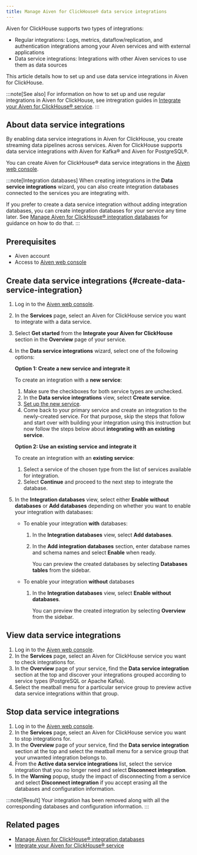 ```yaml
---
title: Manage Aiven for ClickHouse® data service integrations
---
```


Aiven for ClickHouse supports two types of integrations:

-   Regular integrations: Logs, metrics, dataflow/replication, and
    authentication integrations among your Aiven services and with
    external applications
-   Data service integrations: Integrations with other Aiven services to
    use them as data sources

This article details how to set up and use data service integrations in
Aiven for ClickHouse.

:::note[See also]
For information on how to set up and use regular integrations in Aiven
for ClickHouse, see intregration guides in
[Integrate your Aiven for ClickHouse® service](/docs/products/clickhouse/howto/list-integrations).
:::

## About data service integrations

By enabling data service integrations in Aiven for ClickHouse, you
create streaming data pipelines across services. Aiven for ClickHouse
supports data service integrations with Aiven for Kafka® and Aiven for
PostgreSQL®.

You can create Aiven for ClickHouse® data service integrations in the
[Aiven web console](https://console.aiven.io/).

:::note[Integration databases]
When creating integrations in the **Data service integrations** wizard,
you can also create integration databases connected to the services you
are integrating with.

If you prefer to create a data service integration without adding
integration databases, you can create integration databases for your
service any time later. See
[Manage Aiven for ClickHouse® integration databases](/docs/products/clickhouse/howto/integration-databases) for guidance on how to do that.
:::

## Prerequisites

-   Aiven account
-   Access to [Aiven web console](https://console.aiven.io/)

## Create data service integrations {#create-data-service-integration}

1.  Log in to the [Aiven web console](https://console.aiven.io/).

2.  In the **Services** page, select an Aiven for ClickHouse service you
    want to integrate with a data service.

3.  Select **Get started** from the **Integrate your Aiven for
    ClickHouse** section in the **Overview** page of your service.

4.  In the **Data service integrations** wizard, select one of the
    following options:

    **Option 1: Create a new service and integrate it**

    To create an integration with a **new service**:

    1.  Make sure the checkboxes for both service types are unchecked.
    2.  In the **Data service integrations** view, select **Create
        service**.
    3.  [Set up the new service](/docs/platform/howto/create_new_service).
    4.  Come back to your primary service and create an integration to
        the newly-created service. For that purpose, skip the steps that
        follow and start over with building your integration using this
        instruction but now follow the steps below about **integrating
        with an existing service**.

    **Option 2: Use an existing service and integrate it**

    To create an integration with an **existing service**:

    1.  Select a service of the chosen type from the list of services
        available for integration.
    2.  Select **Continue** and proceed to the next step to integrate
        the database.

5.  In the **Integration databases** view, select either **Enable
    without databases** or **Add databases** depending on whether you
    want to enable your integration with databases:

    -   To enable your integration **with** databases:
        1.  In the **Integration databases** view, select **Add
            databases**.

        2.  In the **Add integration databases** section, enter database
            names and schema names and select **Enable** when ready.

            You can preview the created databases by selecting
            **Databases tables** from the sidebar.
    -   To enable your integration **without** databases
        1.  In the **Integration databases** view, select **Enable
            without databases**.

            You can preview the created integration by selecting
            **Overview** from the sidebar.

## View data service integrations

1.  Log in to the [Aiven web console](https://console.aiven.io/).
2.  In the **Services** page, select an Aiven for ClickHouse service you
    want to check integrations for.
3.  In the **Overview** page of your service, find the **Data service
    integration** section at the top and discover your integrations
    grouped according to service types (PostgreSQL or Apache Kafka).
4.  Select the meatball menu for a particular service group to preview
    active data service integrations within that group.

## Stop data service integrations

1.  Log in to the [Aiven web console](https://console.aiven.io/).
2.  In the **Services** page, select an Aiven for ClickHouse service you
    want to stop integrations for.
3.  In the **Overview** page of your service, find the **Data service
    integration** section at the top and select the meatball menu for a
    service group that your unwanted integration belongs to.
4.  From the **Active data service integrations** list, select the
    service integration that you no longer need and select **Disconnect
    integration**.
5.  In the **Warning** popup, study the impact of disconnecting from a
    service and select **Disconnect integration** if you accept erasing
    all the databases and configuration information.

:::note[Result]
Your integration has been removed along with all the corresponding
databases and configuration information.
:::

## Related pages

-   [Manage Aiven for ClickHouse® integration databases](/docs/products/clickhouse/howto/integration-databases)
-   [Integrate your Aiven for ClickHouse® service](/docs/products/clickhouse/howto/list-integrations)
